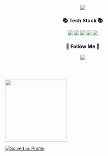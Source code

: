 <div align ="center">
	<img src="https://capsule-render.vercel.app/api?type=waving&color=auto&height=200&section=header&text=HelloWorld&fontSize=90" />
</div>

<div align="center">
  <h3 align="center">📚 Tech Stack 📚</h3>
  <img src="https://img.shields.io/badge/Java-007396?style=for-the-badge&logo=Java&logoColor=white"/></a>
  <img src="https://img.shields.io/badge/HTML5-E34F26?style=for-the-badge&logo=HTML5&logoColor=white" />
  <img src="https://img.shields.io/badge/CSS3-1572B6?style=for-the-badge&logo=CSS3&logoColor=white" />
  <img src="https://img.shields.io/badge/Javascript-ffb13b?style=for-the-badge&logo=javascript&logoColor=white"/></a> 
  <img src="https://img.shields.io/badge/React-61DAFB?style=for-the-badge&logo=React&logoColor=black">
	
	
  <h3 align="center">🌈 Follow Me 🌈</h3>
  <p align="center">
  <a href="https://www.instagram.com/_sungnam/"><img src="https://img.shields.io/badge/Instagram-   ff3399?style=for-the-badge&logo=Instagram&logoColor=white&link=https://www.instagram.com/_sungnam/"/></a>
  </p>
</br>
</div>


</br>
</br>
<span align="center">
	<img src="https://blogfiles.pstatic.net/MjAxOTEwMjJfMjkw/MDAxNTcxNzE4MTAwMzQ5.MS2Kh7ml6A0trFk3Jvli8Twoj-wiDZmw3_G4ygA8haMg.-kW1roYI_pa7RuQD0kp-1e-b_ECT6qWIL2cIcBDYVi4g.JPEG.wonch888/EDxNdgLUEAELSyF.jpg" width="200">
	
</span>


[![Solved.ac Profile](http://mazassumnida.wtf/api/v2/generate_badge?boj=ryukb5366)](https://solved.ac/ryukb5366/)






